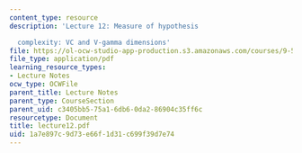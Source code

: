 ```yaml
---
content_type: resource
description: 'Lecture 12: Measure of hypothesis

  complexity: VC and V-gamma dimensions'
file: https://ol-ocw-studio-app-production.s3.amazonaws.com/courses/9-520-statistical-learning-theory-and-applications-spring-2003/1a7e897c9d73e66f1d31c699f39d7e74_lecture12.pdf
file_type: application/pdf
learning_resource_types:
- Lecture Notes
ocw_type: OCWFile
parent_title: Lecture Notes
parent_type: CourseSection
parent_uid: c3405bb5-75a1-6db6-0da2-86904c35ff6c
resourcetype: Document
title: lecture12.pdf
uid: 1a7e897c-9d73-e66f-1d31-c699f39d7e74
---
```

